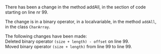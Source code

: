 There has been a change in the method addAll, in the section of code starting on line nr 99.
  
The change is in a binary operator, in a localvariable, in the method ```addAll```, in the class ```CharArray```.
  
The following changes have been made:  
Deleted binary operator ```(size + length) - offset``` on line 99.  
Moved binary operator ```(size + length)``` from line 99 to line 99.  
